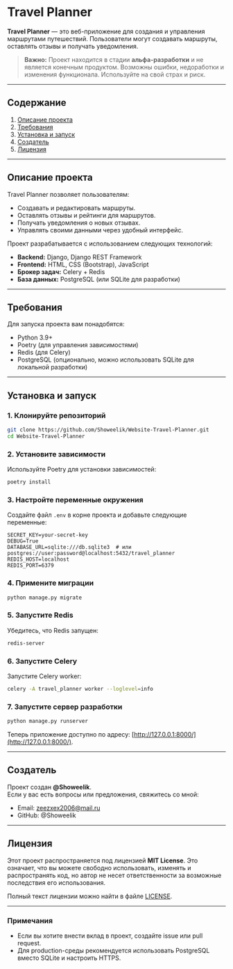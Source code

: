 # Travel Planner

**Travel Planner** — это веб-приложение для создания и управления маршрутами путешествий. Пользователи могут создавать маршруты, оставлять отзывы и получать уведомления.

> **Важно:** Проект находится в стадии **альфа-разработки** и не является конечным продуктом. Возможны ошибки, недоработки и изменения функционала. Используйте на свой страх и риск.

---

## Содержание

1. [Описание проекта](#описание-проекта)
2. [Требования](#требования)
3. [Установка и запуск](#установка-и-запуск)
4. [Создатель](#создатель)
5. [Лицензия](#лицензия)

---

## Описание проекта

Travel Planner позволяет пользователям:
- Создавать и редактировать маршруты.
- Оставлять отзывы и рейтинги для маршрутов.
- Получать уведомления о новых отзывах.
- Управлять своими данными через удобный интерфейс.

Проект разрабатывается с использованием следующих технологий:
- **Backend:** Django, Django REST Framework
- **Frontend:** HTML, CSS (Bootstrap), JavaScript
- **Брокер задач:** Celery + Redis
- **База данных:** PostgreSQL (или SQLite для разработки)

---

## Требования

Для запуска проекта вам понадобятся:
- Python 3.9+
- Poetry (для управления зависимостями)
- Redis (для Celery)
- PostgreSQL (опционально, можно использовать SQLite для локальной разработки)

---

## Установка и запуск

### 1. Клонируйте репозиторий
```bash
git clone https://github.com/Showeelik/Website-Travel-Planner.git
cd Website-Travel-Planner
```

### 2. Установите зависимости
Используйте Poetry для установки зависимостей:
```bash
poetry install
```

### 3. Настройте переменные окружения
Создайте файл `.env` в корне проекта и добавьте следующие переменные:
```env
SECRET_KEY=your-secret-key
DEBUG=True
DATABASE_URL=sqlite:///db.sqlite3  # или postgres://user:password@localhost:5432/travel_planner
REDIS_HOST=localhost
REDIS_PORT=6379
```

### 4. Примените миграции
```bash
python manage.py migrate
```

### 5. Запустите Redis
Убедитесь, что Redis запущен:
```bash
redis-server
```

### 6. Запустите Celery
Запустите Celery worker:
```bash
celery -A travel_planner worker --loglevel=info
```

### 7. Запустите сервер разработки
```bash
python manage.py runserver
```

Теперь приложение доступно по адресу: [http://127.0.0.1:8000/](http://127.0.0.1:8000/).

---

## Создатель

Проект создан **@Showeelik**.  
Если у вас есть вопросы или предложения, свяжитесь со мной:
- Email: zeezxex2006@mail.ru
- GitHub: @Showeelik

---

## Лицензия

Этот проект распространяется под лицензией **MIT License**. Это означает, что вы можете свободно использовать, изменять и распространять код, но автор не несет ответственности за возможные последствия его использования.

Полный текст лицензии можно найти в файле [LICENSE](LICENSE).

---

### Примечания

- Если вы хотите внести вклад в проект, создайте issue или pull request.
- Для production-среды рекомендуется использовать PostgreSQL вместо SQLite и настроить HTTPS.
